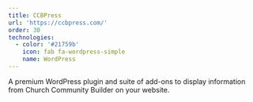 ```yaml
---
title: CCBPress
url: 'https://ccbpress.com/'
order: 30
technologies:
  - color: '#21759b'
    icon: fab fa-wordpress-simple
    name: WordPress
---
```

A premium WordPress plugin and suite of add-ons to display information from Church Community Builder on your website.
